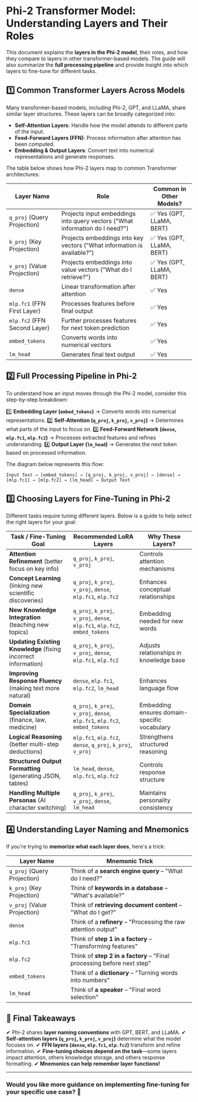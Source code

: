 # Phi-2 Transformer Model: Understanding Layers and Their Roles

This document explains the **layers in the Phi-2 model**, their roles, and how they compare to layers in other transformer-based models. The guide will also summarize the **full processing pipeline** and provide insight into which layers to fine-tune for different tasks.

## 1️⃣ Common Transformer Layers Across Models
Many transformer-based models, including Phi-2, GPT, and LLaMA, share similar layer structures. These layers can be broadly categorized into:
- **Self-Attention Layers**: Handle how the model attends to different parts of the input.
- **Feed-Forward Layers (FFN)**: Process information after attention has been computed.
- **Embedding & Output Layers**: Convert text into numerical representations and generate responses.

The table below shows how Phi-2 layers map to common Transformer architectures:

| **Layer Name** | **Role** | **Common in Other Models?** |
|--------------|-----------------------------|------------------------------|
| `q_proj` (Query Projection) | Projects input embeddings into query vectors ("What information do I need?") | ✅ Yes (GPT, LLaMA, BERT) |
| `k_proj` (Key Projection) | Projects embeddings into key vectors ("What information is available?") | ✅ Yes (GPT, LLaMA, BERT) |
| `v_proj` (Value Projection) | Projects embeddings into value vectors ("What do I retrieve?") | ✅ Yes (GPT, LLaMA, BERT) |
| `dense` | Linear transformation after attention | ✅ Yes |
| `mlp.fc1` (FFN First Layer) | Processes features before final output | ✅ Yes |
| `mlp.fc2` (FFN Second Layer) | Further processes features for next token prediction | ✅ Yes |
| `embed_tokens` | Converts words into numerical vectors | ✅ Yes |
| `lm_head` | Generates final text output | ✅ Yes |

## 2️⃣ Full Processing Pipeline in Phi-2
To understand how an input moves through the Phi-2 model, consider this step-by-step breakdown:

1️⃣ **Embedding Layer (`embed_tokens`)** → Converts words into numerical representations.
2️⃣ **Self-Attention (`q_proj`, `k_proj`, `v_proj`)** → Determines what parts of the input to focus on.
3️⃣ **Feed-Forward Network (`dense`, `mlp.fc1`, `mlp.fc2`)** → Processes extracted features and refines understanding.
4️⃣ **Output Layer (`lm_head`)** → Generates the next token based on processed information.

The diagram below represents this flow:

```
Input Text → [embed_tokens] → [q_proj, k_proj, v_proj] → [dense] → [mlp.fc1] → [mlp.fc2] → [lm_head] → Output Text
```

## 3️⃣ Choosing Layers for Fine-Tuning in Phi-2
Different tasks require tuning different layers. Below is a guide to help select the right layers for your goal:

| **Task / Fine-Tuning Goal** | **Recommended LoRA Layers** | **Why These Layers?** |
|-----------------------------|----------------------------|------------------------|
| **Attention Refinement** (better focus on key info) | `q_proj`, `k_proj`, `v_proj` | Controls attention mechanisms |
| **Concept Learning** (linking new scientific discoveries) | `q_proj`, `k_proj`, `v_proj`, `dense`, `mlp.fc1`, `mlp.fc2` | Enhances conceptual relationships |
| **New Knowledge Integration** (teaching new topics) | `q_proj`, `k_proj`, `v_proj`, `dense`, `mlp.fc1`, `mlp.fc2`, `embed_tokens` | Embedding needed for new words |
| **Updating Existing Knowledge** (fixing incorrect information) | `q_proj`, `k_proj`, `v_proj`, `dense`, `mlp.fc1`, `mlp.fc2` | Adjusts relationships in knowledge base |
| **Improving Response Fluency** (making text more natural) | `dense`, `mlp.fc1`, `mlp.fc2`, `lm_head` | Enhances language flow |
| **Domain Specialization** (finance, law, medicine) | `q_proj`, `k_proj`, `v_proj`, `dense`, `mlp.fc1`, `mlp.fc2`, `embed_tokens` | Embedding ensures domain-specific vocabulary |
| **Logical Reasoning** (better multi-step deductions) | `mlp.fc1`, `mlp.fc2`, `dense`, `q_proj`, `k_proj`, `v_proj` | Strengthens structured reasoning |
| **Structured Output Formatting** (generating JSON, tables) | `lm_head`, `dense`, `mlp.fc1`, `mlp.fc2` | Controls response structure |
| **Handling Multiple Personas** (AI character switching) | `q_proj`, `k_proj`, `v_proj`, `dense`, `lm_head` | Maintains personality consistency |

## 4️⃣ Understanding Layer Naming and Mnemonics
If you're trying to **memorize what each layer does**, here's a trick:

| **Layer Name** | **Mnemonic Trick** |
|--------------|---------------------|
| `q_proj` (Query Projection) | Think of a **search engine query** – "What do I need?" |
| `k_proj` (Key Projection) | Think of **keywords in a database** – "What's available?" |
| `v_proj` (Value Projection) | Think of **retrieving document content** – "What do I get?" |
| `dense` | Think of a **refinery** – "Processing the raw attention output" |
| `mlp.fc1` | Think of **step 1 in a factory** – "Transforming features" |
| `mlp.fc2` | Think of **step 2 in a factory** – "Final processing before next step" |
| `embed_tokens` | Think of a **dictionary** – "Turning words into numbers" |
| `lm_head` | Think of **a speaker** – "Final word selection" |

## 📌 Final Takeaways
✔ Phi-2 shares **layer naming conventions** with GPT, BERT, and LLaMA.
✔ **Self-attention layers (`q_proj`, `k_proj`, `v_proj`)** determine what the model focuses on.
✔ **FFN layers (`dense`, `mlp.fc1`, `mlp.fc2`)** transform and refine information.
✔ **Fine-tuning choices depend on the task**—some layers impact attention, others knowledge storage, and others response formatting.
✔ **Mnemonics can help remember layer functions!**

---
### Would you like more guidance on implementing fine-tuning for your specific use case? 🚀
